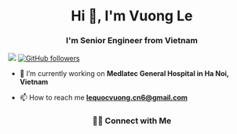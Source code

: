 <h1 align="center">Hi 👋, I'm Vuong Le</h1>
<h3 align="center">I'm Senior Engineer from Vietnam</h3>

![](https://komarev.com/ghpvc/?username=lequocvuong&color=brightgreen)
[![GitHub followers](https://img.shields.io/github/followers/lequocvuong.svg?style=social&label=Follow&maxAge=2592000)](https://github.com/lequocvuong?tab=followers)

- 🔭 I’m currently working on **Medlatec General Hospital in Ha Noi, Vietnam**

- 📫 How to reach me **lequocvuong.cn6@gmail.com**

<h3 align="center"> 🤝🏻 Connect with Me </h3>
